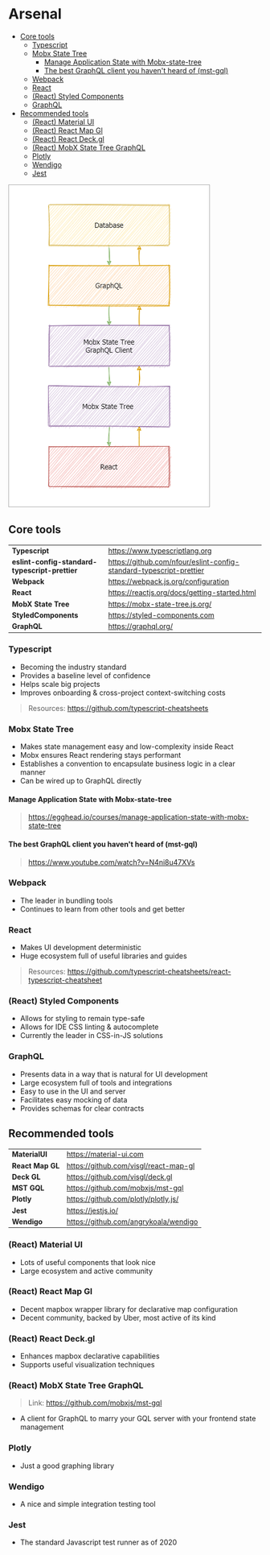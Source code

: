 # Arsenal

+ [Core tools](#core-tools)
  + [Typescript](#typescript)
  + [Mobx State Tree](#mobx-state-tree)
    + [Manage Application State with Mobx-state-tree](#manage-application-state-with-mobx-state-tree)
    + [The best GraphQL client you haven't heard of (mst-gql)](#the-best-graphql-client-you-havent-heard-of-mst-gql)
  + [Webpack](#webpack)
  + [React](#react)
  + [(React) Styled Components](#react-styled-components)
  + [GraphQL](#graphql)
+ [Recommended tools](#recommended-tools)
  + [(React) Material UI](#react-material-ui)
  + [(React) React Map Gl](#react-react-map-gl)
  + [(React) React Deck.gl](#react-react-deckgl)
  + [(React) MobX State Tree GraphQL](#react-mobx-state-tree-graphql)
  + [Plotly](#plotly)
  + [Wendigo](#wendigo)
  + [Jest](#jest)

![](./docs/architecture.drawio.png)

## Core tools

|                                                |                                                                     |
| ---------------------------------------------- | ------------------------------------------------------------------- |
| **Typescript**                                 | https://www.typescriptlang.org                                      |
| **eslint-config-standard-typescript-prettier** | https://github.com/nfour/eslint-config-standard-typescript-prettier |
| **Webpack**                                    | https://webpack.js.org/configuration                                |
| **React**                                      | https://reactjs.org/docs/getting-started.html                       |
| **MobX State Tree**                            | https://mobx-state-tree.js.org/                                     |
| **StyledComponents**                           | https://styled-components.com                                       |
| **GraphQL**                                    | https://graphql.org/                                                |

### Typescript

- Becoming the industry standard
- Provides a baseline level of confidence
- Helps scale big projects
- Improves onboarding & cross-project context-switching costs

> Resources: https://github.com/typescript-cheatsheets

### Mobx State Tree

- Makes state management easy and low-complexity inside React
- Mobx ensures React rendering stays performant
- Establishes a convention to encapsulate business logic in a clear manner
- Can be wired up to GraphQL directly

#### Manage Application State with Mobx-state-tree

> https://egghead.io/courses/manage-application-state-with-mobx-state-tree

#### The best GraphQL client you haven't heard of (mst-gql)

> https://www.youtube.com/watch?v=N4ni8u47XVs


### Webpack

- The leader in bundling tools
- Continues to learn from other tools and get better


### React

- Makes UI development deterministic
- Huge ecosystem full of useful libraries and guides

> Resources: https://github.com/typescript-cheatsheets/react-typescript-cheatsheet

### (React) Styled Components

- Allows for styling to remain type-safe
- Allows for IDE CSS linting & autocomplete
- Currently the leader in CSS-in-JS solutions

### GraphQL

- Presents data in a way that is natural for UI development
- Large ecosystem full of tools and integrations
- Easy to use in the UI and server
- Facilitates easy mocking of data
- Provides schemas for clear contracts

## Recommended tools

|                  |                                       |
| ---------------- | ------------------------------------- |
| **MaterialUI**   | https://material-ui.com               |
| **React Map GL** | https://github.com/visgl/react-map-gl |
| **Deck GL**      | https://github.com/visgl/deck.gl      |
| **MST GQL**      | https://github.com/mobxjs/mst-gql     |
| **Plotly**       | https://github.com/plotly/plotly.js/  |
| **Jest**         | https://jestjs.io/                    |
| **Wendigo**      | https://github.com/angrykoala/wendigo |


### (React) Material UI

- Lots of useful components that look nice
- Large ecosystem and active community

### (React) React Map Gl

- Decent mapbox wrapper library for declarative map configuration
- Decent community, backed by Uber, most active of its kind

### (React) React Deck.gl

- Enhances mapbox declarative capabilities
- Supports useful visualization techniques

### (React) MobX State Tree GraphQL

> Link: https://github.com/mobxjs/mst-gql

- A client for GraphQL to marry your GQL server with your frontend state management

### Plotly

- Just a good graphing library

### Wendigo

- A nice and simple integration testing tool

### Jest

- The standard Javascript test runner as of 2020
